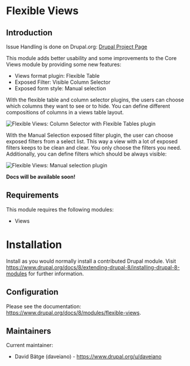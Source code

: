 # Flexible Views

## Introduction

Issue Handling is done on Drupal.org:
[Drupal Project Page](https://www.drupal.org/project/flexible_views)

This module adds better usability and some improvements to the Core
Views module by providing some new features:

<ul>
  <li>Views format plugin: Flexible Table</li>
<li>Exposed Filter: Visible Column Selector</li>
<li>Exposed form style: Manual selection</li>
</ul>

With the flexible table and column selector plugins, the users can
choose which columns they want to see or to hide. You can define
different compositions of columns in a views table layout.

<img src="https://www.drupal.org/files/flexible-views-column-selector_0.png" alt="Flexible Views: Column Selector with Flexible Tables plugin" />

With the Manual Selection exposed filter plugin, the user can choose
exposed filters from a select list. This way a view with a lot of
exposed filters keeps to be clean and clear. You only choose the filters
you need. Additionally, you can define filters which should be always
visible:

<img src="https://www.drupal.org/files/flexible-views-manual-selection_0.png" alt="Flexible Views: Manual selection plugin" />

<strong>Docs will be available soon!</strong>

## Requirements

This module requires the following modules:

 * Views

# Installation

Install as you would normally install a contributed Drupal module.
Visit
https://www.drupal.org/docs/8/extending-drupal-8/installing-drupal-8-modules
for further information.

## Configuration

Please see the documentation:
https://www.drupal.org/docs/8/modules/flexible-views.

## Maintainers

Current maintainer:
 * David Bätge (daveiano) - https://www.drupal.org/u/daveiano
